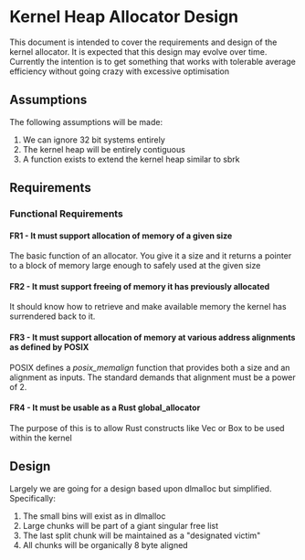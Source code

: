 # Kernel Heap Allocator Design

This document is intended to cover the requirements and design of the kernel allocator. It is
expected that this design may evolve over time. Currently the intention is to get something that
works with tolerable average efficiency without going crazy with excessive optimisation

## Assumptions

The following assumptions will be made:

1. We can ignore 32 bit systems entirely
2. The kernel heap will be entirely contiguous
3. A function exists to extend the kernel heap similar to sbrk

## Requirements

### Functional Requirements

#### FR1 - It must support allocation of memory of a given size

The basic function of an allocator. You give it a size and it returns a pointer to a block of
memory large enough to safely used at the given size

#### FR2 - It must support freeing of memory it has previously allocated

It should know how to retrieve and make available memory the kernel has surrendered back to it.

#### FR3 - It must support allocation of memory at various address alignments as defined by POSIX

POSIX defines a _posix\_memalign_ function that provides both a size and an alignment as inputs.
The standard demands that alignment must be a power of 2.

#### FR4 - It must be usable as a Rust **global_allocator**

The purpose of this is to allow Rust constructs like Vec or Box to be used within the kernel

## Design

Largely we are going for a design based upon dlmalloc but simplified. Specifically:
1. The small bins will exist as in dlmalloc
2. Large chunks will be part of a giant singular free list
3. The last split chunk will be maintained as a "designated victim"
4. All chunks will be organically 8 byte aligned